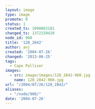 ```yaml
---
layout: image
type: image
promote: 0
status: 1
created_ts: 1090862181
changed_ts: 1372159420
node_id: 960
title: '128_2842'
author: anj
created: '2004-07-26'
changed: '2013-06-25'
tags:
  - Cape Palliser
images:
  - src: image/images/128_2842-960.jpg
    name: 128_2842-960.jpg
url: "/2004/07/26/128_2842/"
aliases:
  - "/node/960/"
date: '2004-07-26'
---
```



